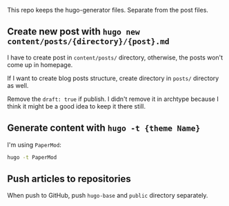 This repo keeps the hugo-generator files. Separate from the post files.

## Create new post with `hugo new content/posts/{directory}/{post}.md`

I have to create post in `content/posts/` directory, otherwise, the posts won't come up in homepage.

If I want to create blog posts structure, create directory in `posts/` directory as well.

Remove the `draft: true` if publish. I didn't remove it in archtype because I think it might be a good idea to keep it there still.

## Generate content with `hugo -t {theme Name}`

I'm using `PaperMod`:
```bash
hugo -t PaperMod
```

## Push articles to repositories

When push to GitHub, push `hugo-base` and `public` directory separately.
